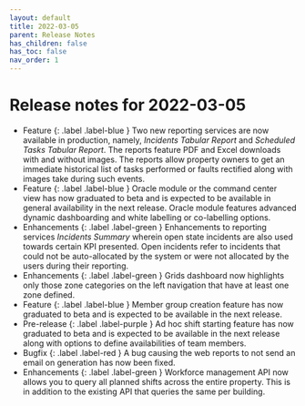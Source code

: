 ```yaml
---
layout: default
title: 2022-03-05
parent: Release Notes
has_children: false
has_toc: false
nav_order: 1
---
```


# Release notes for 2022-03-05
- Feature {: .label .label-blue } Two new reporting services are now available in production, namely, *Incidents Tabular Report* and *Scheduled Tasks Tabular Report*. The reports feature PDF and Excel downloads with and without images.
The reports allow property owners to get an immediate historical list of tasks performed or faults rectified along with images take during such events.
- Feature {: .label .label-blue } Oracle module or the command center view has now graduated to beta and is expected to be available in general availability in the next release.
Oracle module features advanced dynamic dashboarding and white labelling or co-labelling options.
- Enhancements {: .label .label-green } Enhancements to reporting services *Incidents Summary* wherein open state incidents are also used towards certain KPI presented.
Open incidents refer to incidents that could not be auto-allocated by the system or were not allocated by the users during their reporting.
- Enhancements {: .label .label-green } Grids dashboard now highlights only those zone categories on the left navigation that have at least one zone defined.
- Feature {: .label .label-blue } Member group creation feature has now graduated to beta and is expected to be available in the next release.
- Pre-release {: .label .label-purple } Ad hoc shift starting feature has now graduated to beta and is expected to be available in the next release along with options to define availabilities of team members.
- Bugfix {: .label .label-red } A bug causing the web reports to not send an email on generation has now been fixed.
- Enhancements {: .label .label-green } Workforce management API now allows you to query all planned shifts across the entire property. This is in addition to the existing API that queries the same per building.

